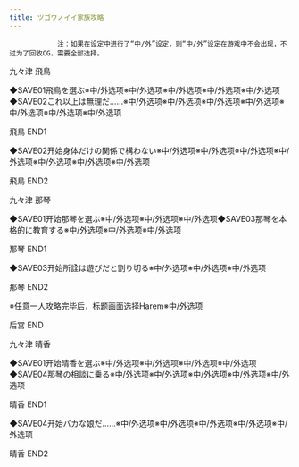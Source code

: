 ```yaml
---
title: ツゴウノイイ家族攻略
---
```


                注：如果在设定中进行了“中/外”设定，则“中/外”设定在游戏中不会出现，不过为了回收CG，需要全部选择。

九々津 飛鳥

◆SAVE01飛鳥を選ぶ※中/外选项※中/外选项※中/外选项※中/外选项※中/外选项◆SAVE02これ以上は無理だ……※中/外选项※中/外选项※中/外选项※中/外选项※中/外选项※中/外选项※中/外选项

飛鳥 END1

◆SAVE02开始身体だけの関係で構わない※中/外选项※中/外选项※中/外选项※中/外选项※中/外选项※中/外选项※中/外选项

飛鳥 END2

九々津 那琴

◆SAVE01开始那琴を選ぶ※中/外选项※中/外选项※中/外选项◆SAVE03那琴を本格的に教育する※中/外选项※中/外选项※中/外选项

那琴 END1

◆SAVE03开始所詮は遊びだと割り切る※中/外选项※中/外选项※中/外选项

那琴 END2

※任意一人攻略完毕后，标题画面选择Harem※中/外选项

后宫 END

九々津 晴香

◆SAVE01开始晴香を選ぶ※中/外选项※中/外选项※中/外选项※中/外选项◆SAVE04那琴の相談に乗る※中/外选项※中/外选项※中/外选项※中/外选项※中/外选项

晴香 END1

◆SAVE04开始バカな娘だ……※中/外选项※中/外选项※中/外选项※中/外选项※中/外选项

晴香 END2
              
